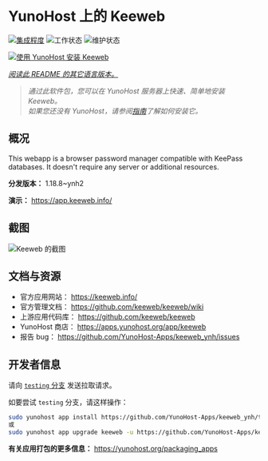 <!--
注意：此 README 由 <https://github.com/YunoHost/apps/tree/master/tools/readme_generator> 自动生成
请勿手动编辑。
-->

# YunoHost 上的 Keeweb

[![集成程度](https://dash.yunohost.org/integration/keeweb.svg)](https://dash.yunohost.org/appci/app/keeweb) ![工作状态](https://ci-apps.yunohost.org/ci/badges/keeweb.status.svg) ![维护状态](https://ci-apps.yunohost.org/ci/badges/keeweb.maintain.svg)

[![使用 YunoHost 安装 Keeweb](https://install-app.yunohost.org/install-with-yunohost.svg)](https://install-app.yunohost.org/?app=keeweb)

*[阅读此 README 的其它语言版本。](./ALL_README.md)*

> *通过此软件包，您可以在 YunoHost 服务器上快速、简单地安装 Keeweb。*  
> *如果您还没有 YunoHost，请参阅[指南](https://yunohost.org/install)了解如何安装它。*

## 概况

This webapp is a browser password manager compatible with KeePass databases. It doesn't require any server or additional resources.

**分发版本：** 1.18.8~ynh2

**演示：** <https://app.keeweb.info/>

## 截图

![Keeweb 的截图](./doc/screenshots/screenshot.png)

## 文档与资源

- 官方应用网站： <https://keeweb.info/>
- 官方管理文档： <https://github.com/keeweb/keeweb/wiki>
- 上游应用代码库： <https://github.com/keeweb/keeweb>
- YunoHost 商店： <https://apps.yunohost.org/app/keeweb>
- 报告 bug： <https://github.com/YunoHost-Apps/keeweb_ynh/issues>

## 开发者信息

请向 [`testing` 分支](https://github.com/YunoHost-Apps/keeweb_ynh/tree/testing) 发送拉取请求。

如要尝试 `testing` 分支，请这样操作：

```bash
sudo yunohost app install https://github.com/YunoHost-Apps/keeweb_ynh/tree/testing --debug
或
sudo yunohost app upgrade keeweb -u https://github.com/YunoHost-Apps/keeweb_ynh/tree/testing --debug
```

**有关应用打包的更多信息：** <https://yunohost.org/packaging_apps>
